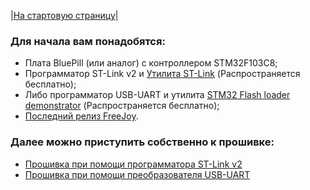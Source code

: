 |[На стартовую страницу](../README.md)|

### Для начала вам понадобятся:
* Плата BluePill (или аналог) с контроллером STM32F103C8;
* Программатор ST-Link v2 и [Утилита ST-Link]( https://www.st.com/en/development-tools/stsw-link004.html) (Распространяется бесплатно);
* Либо программатор  USB-UART и утилита [STM32 Flash loader demonstrator](  https://www.st.com/en/development-tools/flasher-stm32.html) (Распространяется бесплатно);
* [Последний релиз FreeJoy](https://github.com/FreeJoy-Team/FreeJoy/releases).
### Далее можно приступить собственно к прошивке:
* [Прошивка при помощи программатора ST-Link v2](Прошивка-при-помощи-программатора-ST-Link-v2.md)
* [Прошивка при помощи преобразователя USB-UART](Прошивка-при-помощи-преобразователя-USB-UART.md)

